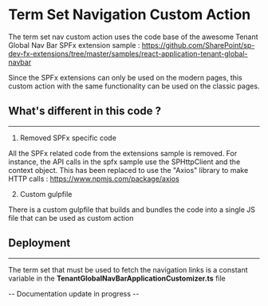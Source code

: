 # Term Set Navigation Custom Action

The term set nav custom action uses the code base of the awesome Tenant Global Nav Bar SPFx extension sample : https://github.com/SharePoint/sp-dev-fx-extensions/tree/master/samples/react-application-tenant-global-navbar 

Since the SPFx extensions can only be used on the modern pages, this custom action with the same functionality can be used on the classic pages.

## What's different in this code ?
_______________________________

1. Removed SPFx specific code

All the SPFx related code from the extensions sample is removed. For instance, the API calls in the spfx sample use the SPHttpClient and the context object. This has been replaced to use the "Axios" library to make HTTP calls : https://www.npmjs.com/package/axios

2. Custom gulpfile

There is a custom gulpfile that builds and bundles the code into a single JS file that can be used as custom action


## Deployment
_______________________________

The term set that must be used to fetch the navigation links is a constant variable in the **TenantGlobalNavBarApplicationCustomizer.ts** file

-- Documentation update in progress --
